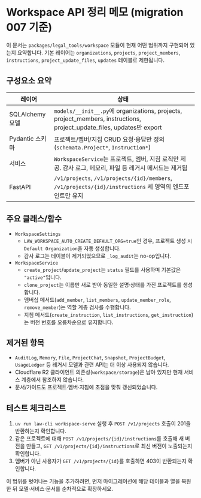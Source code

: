 # Workspace API 정리 메모 (migration 007 기준)

이 문서는 `packages/legal_tools/workspace` 모듈이 현재 어떤 범위까지 구현되어 있는지 요약합니다. 기본 레이어는 `organizations`, `projects`, `project_members`, `instructions`, `project_update_files`, `updates` 테이블로 제한됩니다.

## 구성요소 요약

| 레이어 | 상태 |
|--------|------|
| SQLAlchemy 모델 | `models/__init__.py`에 organizations, projects, project_members, instructions, project_update_files, updates만 export |
| Pydantic 스키마 | 프로젝트/멤버/지침 CRUD 요청·응답만 정의 (`schemata.Project*`, `Instruction*`) |
| 서비스 | `WorkspaceService`는 프로젝트, 멤버, 지침 로직만 제공. 감사 로그, 메모리, 파일 등 레거시 메서드는 제거됨 |
| FastAPI | `/v1/projects`, `/v1/projects/{id}/members`, `/v1/projects/{id}/instructions` 세 영역의 엔드포인트만 유지 |

## 주요 클래스/함수

- `WorkspaceSettings`
  - `LAW_WORKSPACE_AUTO_CREATE_DEFAULT_ORG=true`인 경우, 프로젝트 생성 시 `Default Organization`을 자동 생성합니다.
  - 감사 로그는 테이블이 제거되었으므로 `_log_audit`는 no-op입니다.
- `WorkspaceService`
  - `create_project`/`update_project`는 `status` 필드를 사용하며 기본값은 `"active"`입니다.
  - `clone_project`는 이름만 새로 받아 동일한 설명·상태를 가진 프로젝트를 생성합니다.
  - 멤버십 메서드(`add_member`, `list_members`, `update_member_role`, `remove_member`)는 역할 계층 검사를 수행합니다.
  - 지침 메서드(`create_instruction`, `list_instructions`, `get_instruction`)는 버전 번호를 오름차순으로 유지합니다.

## 제거된 항목

- `AuditLog`, `Memory`, `File`, `ProjectChat`, `Snapshot`, `ProjectBudget`, `UsageLedger` 등 레거시 모델과 관련 API는 더 이상 사용되지 않습니다.
- Cloudflare R2 클라이언트 의존성(`workspace/storage`)은 남아 있지만 현재 서비스 계층에서 참조하지 않습니다.
- 문서/가이드도 프로젝트·멤버·지침에 초점을 맞춰 갱신되었습니다.

## 테스트 체크리스트

1. `uv run law-cli workspace-serve` 실행 후 `POST /v1/projects` 호출이 201을 반환하는지 확인합니다.
2. 같은 프로젝트에 대해 `POST /v1/projects/{id}/instructions`를 호출해 새 버전을 만들고, `GET /v1/projects/{id}/instructions`로 최신 버전이 노출되는지 확인합니다.
3. 멤버가 아닌 사용자가 `GET /v1/projects/{id}`를 호출하면 403이 반환되는지 확인합니다.

이 범위를 벗어나는 기능을 추가하려면, 먼저 마이그레이션에 해당 테이블과 열을 복원한 뒤 모델·서비스·문서를 순차적으로 확장하세요.
